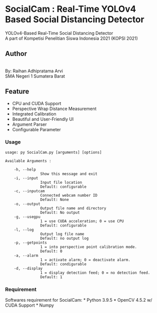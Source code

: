 # SocialCam : Real-Time YOLOv4 Based Social Distancing Detector
YOLOv4-Based Real-Time Social Distancing Detector
<br/> A part of Kompetisi Penelitian Siswa Indonesia 2021 (KOPSI 2021)

## Author
<br/> By: Raihan Adhipratama Arvi
<br/> SMA Negeri 1 Sumatera Barat

## Feature
* CPU and CUDA Support
* Perspective Wrap Distance Measurement
* Integrated Calibration
* Beautiful and User-Friendly UI
* Argument Parser
* Configurable Parameter

### Usage

	usage: py SocialCam.py [arguments] [options]

	Available Arguments :

		-h, --help
					Show this message and exit
		-i, --input
					Input file location
					Default: configurable
		-c, --inputcam
					Connected webcam number ID
					Default: None
		-o, --output
					Output file name and directory
					Default: No output
		-g, --usegpu
					1 = use CUDA acceleration; 0 = use CPU
					Default: configurable
		-l, --log
					Output log file name
					Default: no output log
		-p, --getpoints
					1 = into perspective point calibration mode.
					Default: 0
		-a, --alarm
					1 = activate alarm; 0 = deactivate alarm.
					Default: condigurable
		-d, --display
					1 = display detection feed; 0 = no detection feed.
					Default: 1

### Requirement

Softwares requirement for SocialCam:
	* Python 3.9.5
	* OpenCV 4.5.2 w/ CUDA Support
	* Numpy
